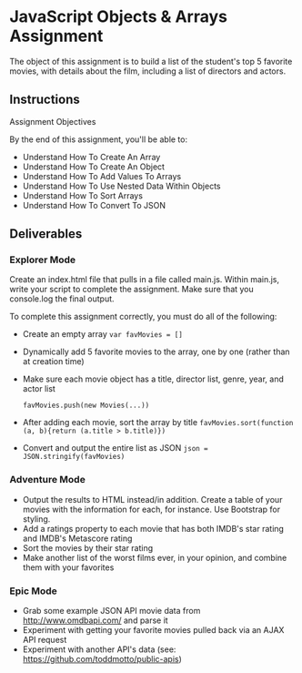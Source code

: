 JavaScript Objects & Arrays Assignment
======================================
The object of this assignment is to build a list of the student's top 5 favorite movies, with details about the film, including a list of directors and actors.

Instructions
------------

Assignment Objectives

By the end of this assignment, you'll be able to:

* Understand How To Create An Array
* Understand How To Create An Object
* Understand How To Add Values To Arrays
* Understand How To Use Nested Data Within Objects
* Understand How To Sort Arrays
* Understand How To Convert To JSON

Deliverables
------------
### Explorer Mode

Create an index.html file that pulls in a file called main.js. Within main.js, write your script to complete the assignment. Make sure that you console.log the final output.

To complete this assignment correctly, you must do all of the following:

* Create an empty array
  `var favMovies = []`

* Dynamically add 5 favorite movies to the array, one by one (rather than at creation time)
* Make sure each movie object has a title, director list, genre, year, and actor list

  `favMovies.push(new Movies(...))`

* After adding each movie, sort the array by title
  `favMovies.sort(function (a, b){return (a.title > b.title)})`

* Convert and output the entire list as JSON
  `json = JSON.stringify(favMovies)`


### Adventure Mode

* Output the results to HTML instead/in addition. Create a table of your movies with the information for each, for instance. Use Bootstrap for styling.
* Add a ratings property to each movie that has both IMDB's star rating and IMDB's Metascore rating
* Sort the movies by their star rating
* Make another list of the worst films ever, in your opinion, and combine them with your favorites


### Epic Mode

* Grab some example JSON API movie data from http://www.omdbapi.com/ and parse it
* Experiment with getting your favorite movies pulled back via an AJAX API request
* Experiment with another API's data (see: https://github.com/toddmotto/public-apis)
